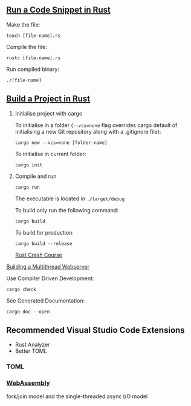 ## [Run a Code Snippet in Rust](hello_world)

Make the file:

```
touch [file-name].rs
```

Compile the file:

```
rustc [file-name].rs
```

Run compiled binary:

```
./[file-name]
```

## [Build a Project in Rust](sample_code)

1.  Initialise project with cargo

    To initialise in a folder (`--vcs=none` flag overrides cargo default of initialising a new Git repository along with a .gitignore file):

    ```
    cargo new --vcs=none [folder-name]
    ```

    To initialise in current folder:

    ```
    cargo init
    ```

2.  Compile and run

    ```
    cargo run
    ```

    The executable is located in `./target/debug`

    To build only run the following command:

    ```
    cargo build
    ```

    To build for production:

    ```
    cargo build --release
    ```

    <a href="https://www.youtube.com/watch?v=zF34dRivLOw"> Rust Crash Course</a>

<a href="https://doc.rust-lang.org/book/ch20-00-final-project-a-web-server.html">Building a Multithread Webserver</a>

Use Compiler Driven Development:

```
cargo check
```

See Generated Documentation:

```
cargo doc --open
```

## Recommended Visual Studio Code Extensions

- Rust Analyzer
- Better TOML

### TOML

### <a href="https://developer.mozilla.org/en-US/docs/WebAssembly/Rust_to_wasm">WebAssembly</a>

fork/join model and the single-threaded async I/O model
